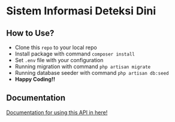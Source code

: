 # Sistem Informasi Deteksi Dini

## How to Use?
* Clone this `repo` to your local repo
* Install package with command `composer install`
* Set `.env` file with your configuration
* Running migration with command `php artisan migrate`
* Running database seeder with command `php artisan db:seed`
* **Happy Coding!!**

## Documentation
[Documentation for using this API in here!](https://documenter.getpostman.com/view/6451298/SW7eyQeC?version=latest)
